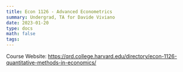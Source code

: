 ```yaml
---
title: Econ 1126 - Advanced Econometrics
summary: Undergrad, TA for Davide Viviano 
date: 2023-01-20
type: docs
math: false
tags:
---
```

Course Website: https://qrd.college.harvard.edu/directory/econ-1126-quantitative-methods-in-economics/